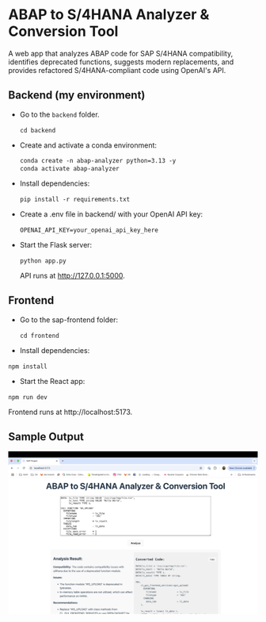 # ABAP to S/4HANA Analyzer & Conversion Tool

A web app that analyzes ABAP code for SAP S/4HANA compatibility, identifies deprecated functions, suggests modern replacements, and provides refactored S/4HANA-compliant code using OpenAI's API.

## Backend (my environment)

- Go to the `backend` folder.

  `cd backend`

- Create and activate a conda environment:

  ```
  conda create -n abap-analyzer python=3.13 -y
  conda activate abap-analyzer
  ```

- Install dependencies:

  `pip install -r requirements.txt`

- Create a .env file in backend/ with your OpenAI API key:

  `OPENAI_API_KEY=your_openai_api_key_here`

- Start the Flask server:

  `python app.py`

  API runs at http://127.0.0.1:5000.

## Frontend

- Go to the sap-frontend folder:

  `cd frontend`

- Install dependencies:

`npm install`

- Start the React app:

`npm run dev`

Frontend runs at http://localhost:5173.

## Sample Output

![alt text](image.png)
